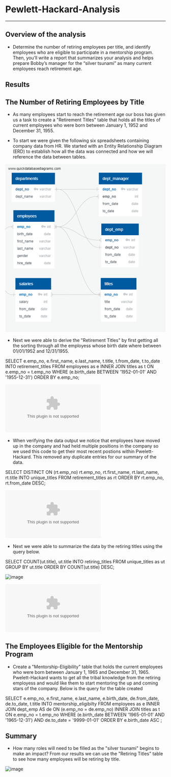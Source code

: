 # Pewlett-Hackard-Analysis
---------------------------------

**Overview of the analysis**
------------------------------------------

- Determine the number of retiring employees per title, and identify employees who are eligible to participate in a mentorship program. Then, you’ll write a report that summarizes your analysis and helps prepare Bobby’s manager for the “silver tsunami” as many current employees reach retirement age.

**Results**
------------------------------------------

**The Number of Retiring Employees by Title**
------------------------------------------

- As many employees start to reach the retirement age our boss has given us a task to create a "Retirement Titles" table that holds all the titles of current employees who were born between January 1, 1952 and December 31, 1955.  

- To start we were given the following six spreadsheets containing company data from HR.  We started with an Entity Relationship Diagram (ERD) to establish how all the data was connected and how we will reference the data between tables.

![EmployeeDB.png](https://github.com/Bionicbabes/Pewlett-Hackard-Analysis/blob/main/EmployeeDB.png)

- Next we were able to derive the "Retirement Titles" by first getting all the sorting through all the employess whose birth date where between 01/01/1952 and 12/31/1955.

SELECT e.emp_no,
	e.first_name,
	e.last_name,
	t.title,
	t.from_date,
	t.to_date
INTO retirement_titles
FROM employees as e
INNER JOIN titles as t 
ON e.emp_no = t.emp_no
WHERE (e.birth_date BETWEEN '1952-01-01' AND '1955-12-31')
ORDER BY e.emp_no;


![retirement_titles.csv](https://github.com/Bionicbabes/Pewlett-Hackard-Analysis/blob/main/Data/retirement_titles.csv)

- When verifying the data output we notice that employees have moved up in the company and had held multiple positions in the company so we used this code to get their most recent postions within Pwelett-Hackard.  This removed any duplicate entries for our summary of the data.

SELECT DISTINCT ON (rt.emp_no) rt.emp_no,
	rt.first_name,
	rt.last_name,
	rt.title
INTO unique_titles
FROM retirement_titles as rt
ORDER BY rt.emp_no, rt.from_date DESC;


![unique_titles.csv](https://github.com/Bionicbabes/Pewlett-Hackard-Analysis/blob/main/Data/unique_titles.csv)

-  Next we were able to summarize the data by the retiring titles using the query below.

SELECT COUNT(ut.title), 
	ut.title
INTO retiring_titles
FROM unique_titles as ut
GROUP BY ut.title
ORDER BY COUNT(ut.title) DESC;

![image](https://user-images.githubusercontent.com/85971908/128618794-79f4b330-a52e-4741-ada1-6bcc2f04f464.png)

![retiring_titles.csv](https://github.com/Bionicbabes/Pewlett-Hackard-Analysis/blob/main/Data/retiring_titles.csv)


**The Employees Eligible for the Mentorship Program**
------------------------------------------

- Create a "Mentorship-Eligibility" table that holds the current employees who were born between January 1, 1965 and December 31, 1965.  Pwelett-Hackard wants to get all the tribal knowledge from the retiring employess and would like them to start mentoring the up and coming stars of the company.  Below is the query for the table created 

 SELECT e.emp_no,
	e.first_name,
	e.last_name,
	e.birth_date,
	de.from_date,
	de.to_date,
	t.title
INTO mentorship_eligibilty
FROM employees as e
INNER JOIN dept_emp AS de
ON (e.emp_no = de.emp_no)
INNER JOIN titles as t 
ON e.emp_no = t.emp_no
WHERE (e.birth_date BETWEEN '1965-01-01' AND '1965-12-31') AND de.to_date = '9999-01-01'
ORDER BY e.birth_date ASC
; 

**Summary**
------------------------------------------

- How many roles will need to be filled as the "silver tsunami" begins to make an impact?
From our results we can use the "Retiring Titles" table to see how many employees will be retiring by title.

![image](https://user-images.githubusercontent.com/85971908/128618794-79f4b330-a52e-4741-ada1-6bcc2f04f464.png)

